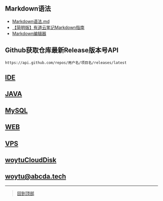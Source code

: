 ## Markdown语法
* [Markdown语法.md](README%E8%AF%AD%E6%B3%95.md) 
* [【简明版】有道云笔记Markdown指南](http://note.youdao.com/iyoudao/?p=2411&vendor=unsilent14)
* [Markdown编辑器](Markdown编辑器.md)
## Github获取仓库最新Release版本号API
`https://api.github.com/repos/用户名/项目名/releases/latest`


## [IDE](IDE)

## [JAVA](JAVA)

## [MySQL](MySQL)

## [WEB](WEB)

## [VPS](VPS)


## [woytuCloudDisk](https://file.woytu.com)
## [woytu@abcda.tech](https://portal.office.com) 



*******************
> [回到顶部](#readme)

